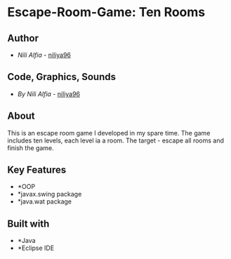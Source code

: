 # Escape-Room-Game: Ten Rooms
## Author

* *Nili Alfia* - [niliya96](https://github.com/niliya96)

## Code, Graphics, Sounds
* *By Nili Alfia* - [niliya96](https://github.com/niliya96)

## About
This is an escape room game I developed in my spare time.
The game includes ten levels, each level ia a room.
The target - escape all rooms and finish the game.

## Key Features
* *OOP
* *javax.swing package
* *java.wat package

## Built with
* *Java
* *Eclipse IDE
